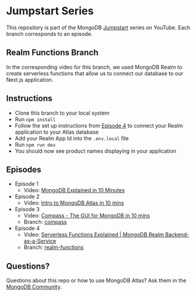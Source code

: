 # Jumpstart Series

This repository is part of the MongoDB [Jumpstart](https://www.youtube.com/playlist?list=PL4RCxklHWZ9v2lcat4oEVGQhZg6r4IQGV) series on YouTube. Each branch corresponds to an episode. 

## Realm Functions Branch

In the corresponding video for this branch, we used MongoDB Realm to create serverless functions that allow us to connect our database to our Next.js application. 

## Instructions

- Clone this branch to your local system
- Run `npm install`
- Follow the set up instructions from [Episode 4](https://youtu.be/Evp3xTzWCu4) to connect your Realm application to your Atlas database
- Add your Realm App Id into the `.env.local` file
- Run `npm run dev`
- You should now see product names displaying in your application

## Episodes

- Episode 1
  - Video: [MongoDB Explained in 10 Minutes](https://youtu.be/RGfFpQF0NpE)
- Episode 2
  - Video: [Intro to MongoDB Atlas in 10 mins](https://youtu.be/xrc7dIO_tXk)
- Episode 3
  - Video: [Compass - The GUI for MongoDB in 10 mins](https://youtu.be/YBOiX8DwinE)
  - Branch: [compass](https://github.com/mongodb-developer/jumpstart-series/tree/compass)
- Episode 4
  - Video: [Serverless Functions Explained | MongoDB Realm Backend-as-a-Service](https://youtu.be/Evp3xTzWCu4)
  - Branch: [realm-functions](https://github.com/mongodb-developer/jumpstart-series/tree/realm-functions)

## Questions?

Questions about this repo or how to use MongoDB Atlas?  Ask them in the [MongoDB Community](https://community.mongodb.com).